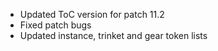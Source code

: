- Updated ToC version for patch 11.2
- Fixed patch bugs
- Updated instance, trinket and gear token lists